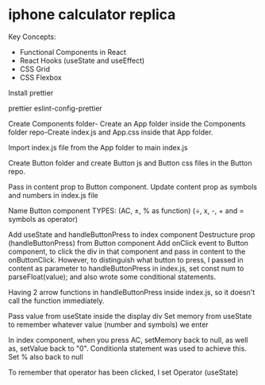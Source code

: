 <h1>
<strong>iphone calculator replica</strong>
</h1>

Key Concepts:
- Functional Components in React
- React Hooks (useState and useEffect)
- CSS Grid
- CSS Flexbox

Install prettier

prettier eslint-config-prettier

Create Components folder- Create an App folder inside the Components folder repo-Create index.js and App.css inside that App folder.

Import index.js file from the App folder to main index.js

Create Button folder and create Button js and Button css files in the Button repo.

Pass in content prop to Button component. Update content prop as symbols and numbers in index.js file

Name Button component TYPES: (AC, ±, % as function) (÷, x, -, + and = symbols as operator)

Add useState and handleButtonPress to index component
Destructure prop (handleButtonPress) from Button component
Add onClick event to Button component, to click the div in that component and pass in content to the onButtonClick. However, to distinguish what button to press, I passed in content as parameter to handleButtonPress in index.js, set const num to parseFloat(value); and also wrote some conditional statements.

Having 2 arrow functions in handleButtonPress inside index.js, so it doesn't call the function immediately.

Pass value from useState inside the display div
Set memory from useState to remember whatever value (number and symbols) we enter

In index component, when you press AC, setMemory back to null, as well as, setValue back to "0". Conditionla statement was used to achieve this.
Set % also back to null

To remember that operator has been clicked, I set Operator (useState)